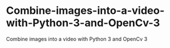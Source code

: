 # Combine-images-into-a-video-with-Python-3-and-OpenCv-3
Combine images into a video with Python 3 and OpenCv 3
